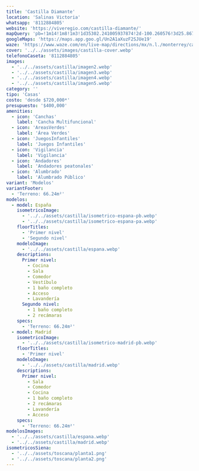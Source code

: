 ```yaml
---
title: 'Castilla Diamante'
location: 'Salinas Victoria'
whatsapp: '8112884805'
website: 'https://viveregio.com/castilla-diamante/'
mapQuery: 'pb=!1m14!1m8!1m3!1d35302.241005937874!2d-100.260576!3d25.867555!3m2!1i1024!2i768!4f13.1!3m3!1m2!1s0x86628d59a43e00d9%3A0x33a817e225412821!2sCastilla%20Diamante!5e1!3m2!1sen!2sus!4v1728403956123!5m2!1sen!2sus'
googleMaps: 'https://maps.app.goo.gl/Un2A1aXuzF2SJUe19'
waze: 'https://www.waze.com/en/live-map/directions/mx/n.l./monterrey/castilla-diamante?place=ChIJ2QA-pFmNYoYRIShBJeIXqDM'
cover: '../../assets/images/castilla-cover.webp'
telefonoCaseta: '8112884805'
images:
  - '../../assets/castilla/imagen2.webp'
  - '../../assets/castilla/imagen3.webp'
  - '../../assets/castilla/imagen4.webp'
  - '../../assets/castilla/imagen5.webp'
category: ''
tipo: 'Casas'
costo: 'desde $720,000*'
presupuesto: '$400,000'
amenities:
  - icon: 'Canchas'
    label: 'Cancha Multifuncional'
  - icon: 'AreasVerdes'
    label: 'Área Verdes'
  - icon: 'JuegosInfantiles'
    label: 'Juegos Infantiles'
  - icon: 'Vigilancia'
    label: 'Vigilancia'
  - icon: 'Andadores'
    label: 'Andadores peatonales'
  - icon: 'Alumbrado'
    label: 'Alumbrado Público'
variant: 'Modelos'
variantFooter:
  - 'Terreno: 66.24m²'
modelos:
  - model: España
    isometricoImage:
      - '../../assets/castilla/isometrico-espana-pb.webp'
      - '../../assets/castilla/isometrico-espana-pa.webp'
    floorTitles:
      - 'Primer nivel'
      - 'Segundo nivel'
    modeloImage:
      - '../../assets/castilla/espana.webp'
    descriptions:
      Primer nivel:
        - Cocina
        - Sala
        - Comedor
        - Vestíbulo
        - 1 baño completo
        - Acceso
        - Lavandería
      Segundo nivel:
        - 1 baño completo
        - 2 recámaras
    specs:
      - 'Terreno: 66.24m²'
  - model: Madrid
    isometricoImage:
      - '../../assets/castilla/isometrico-madrid-pb.webp'
    floorTitles:
      - 'Primer nivel'
    modeloImage:
      - '../../assets/castilla/madrid.webp'
    descriptions:
      Primer nivel:
        - Sala
        - Comedor
        - Cocina
        - 1 baño completo
        - 2 recámaras
        - Lavandería
        - Acceso
    specs:
      - 'Terreno: 66.24m²'
modelosImages:
  - '../../assets/castilla/espana.webp'
  - '../../assets/castilla/madrid.webp'
isometricosSiena:
  - '../../assets/toscana/planta1.png'
  - '../../assets/toscana/planta2.png'
---
```

